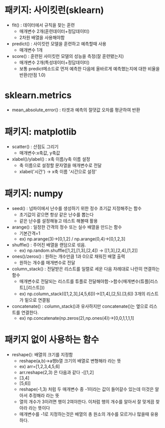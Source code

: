 # 패키지: 사이킷런(sklearn)    
 + fit() : 데이터에서 규칙을 찾는 훈련
   - 매개변수 2개(훈련데이터+정답데이터)
   - 2차원 배열을 사용해야함
 + predict() : 사이킷런 모델을 훈련하고 예측할때 사용
   - 매개변수 1개
 + score() : 훈련된 사이킷런 모델의 성능을 측정(잘 훈련됐는지)
   - 매개변수 2개(특성데이터+정답데이터)
   - 보통 predict메소드로 먼저 예측한 다음에 올바르게 예측했는지에 대한 비율을 반환(만점 1.0)
 
# sklearn.metrics
 + mean_absolute_error() : 타겟과 예측의 절댓값 오차를 평균하여 반환

# 패키지: matplotlib
 + scatter() : 산점도 그리기
   - 매개변수:x축값, y축값
 + xlabel()/ylabel() : x축 이름/y축 이름 설정  
   - 축 이름으로 설정할 문자열을 매개변수로 전달
   - xlabel('시간') -> x축 이름 '시간으로 설정'
        
# 패키지: numpy  
 + seed() : 넘파이에서 난수를 생성하기 위한 정수 초기값 지정해주는 함수
     - 초기값이 같으면 항상 같은 난수를 뽑는다
     - 같은 난수를 설정해놓고 테스트 해볼때 활용
 + arange() : 일정한 간격의 정수 또는 실수 배열을 만드는 함수      
     - 기본간격=1
     - ex) np.arange(3)->\[0,1,2\] / np.arange(0,4)->\[0,1,2,3\]
 + shuffle() : 주어진 배열을 랜덤으로 섞음.       
     - ex) np.random.shuffle(\[1,2\],\[1,3\],\[2,4\]) -> \[\[1,3\],\[2,4\],\[1,2\]\]
 + ones()/zeros() : 원하는 개수만큼 1과 0으로 채워진 배열 출력        
     - 원하는 개수를 매개변수로 전달
 + column\_stack() : 전달받은 리스트를 일렬로 세운 다음 차례대로 나란히 연결하는 함수   
     -   매개변수로 전달되는 리스트를 튜플로 전달해야함->함수(매개변수(튜플\[리스트\],\[리스트\]))
     -   ex) np.column\_stack((\[1,2,3\],\[4,5,6\]))->(\[1,4\],\[2,5\].\[3,6\]) 3개의 리스트가 밑으로 연결됨
 +   concatenate() : column\_stack()과 유사하지만 concatenate()는 옆으로 리스트를 연결한다.
     -   ex) np.concatenate(np.zeros(2),np.ones(4))->\[0,0,1,1,1,1\]

# 패키지 없이 사용하는 함수
 + reshape(): 배열의 크기를 지정함
   - reshape(a,b)->a행b열 크기의 배열로 변형해라 라는 뜻
   - ex) arr=[1,2,3,4,5,6]  
   - arr.reshape(2,3) 은 다음과 같다
   -[[1,2]
   - [3,4]
   - [5,6]]
   - reshape(-1,3) 처럼 두 매개변수 중 -1이라는 값이 들어갈수 있는데 이것은 알아서 추정해라 라는 뜻
   - 열의 개수가 3이려면 행이 2여야한다. 이처럼 행의 개수를 알아서 잘 맞게끔 찾아라 라는 뜻이다
   - 매개변수를 -1로 지정하는것은 배열의 총 원소의 개수를 모르거나 많을때 유용하다.

